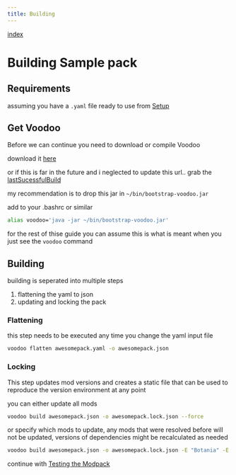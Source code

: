 ```yaml
---
title: Building
---
```


[index](index)

# Building Sample pack

## Requirements

assuming you have a `.yaml` file ready to use from
[Setup](setup)

## Get Voodoo

Before we can continue you need to download or compile Voodoo

download it 
[here](https://ci.elytradev.com/job/elytra/job/Voodoo/job/master/97/artifact/bootstrap/build/libs/bootstrap-voodoo-97.jar)

or if this is far in the future and i neglected to update this url.. grab the 
[lastSucessfulBuild](https://ci.elytradev.com/job/elytra/job/Voodoo/job/master/lastSuccessfulBuild/)

my recommendation is to drop this jar in `~/bin/bootstrap-voodoo.jar`

add to your .bashrc or similar

```bash
alias voodoo='java -jar ~/bin/bootstrap-voodoo.jar'
```

for the rest of thise guide you can assume this is what is meant 
when you just see the `voodoo` command

## Building

building is seperated into multiple steps
1. flattening the yaml to json
2. updating and locking the pack

### Flattening

this step needs to be executed any time you change the yaml input file

```bash
voodoo flatten awesomepack.yaml -o awesomepack.json
```

### Locking

This step updates mod versions and creates a static file that can be used to reproduce the version environment at any point

you can either update all mods
```bash
voodoo build awesomepack.json -o awesomepack.lock.json --force
```

or specify which mods to update, any mods that were resolved before will not be updated,
versions of dependencies might be recalculated as needed

```bash
voodoo build awesomepack.json -o awesomepack.lock.json -E "Botania" -E "Magic Arsenal"
```


continue with [Testing the Modpack](testing)